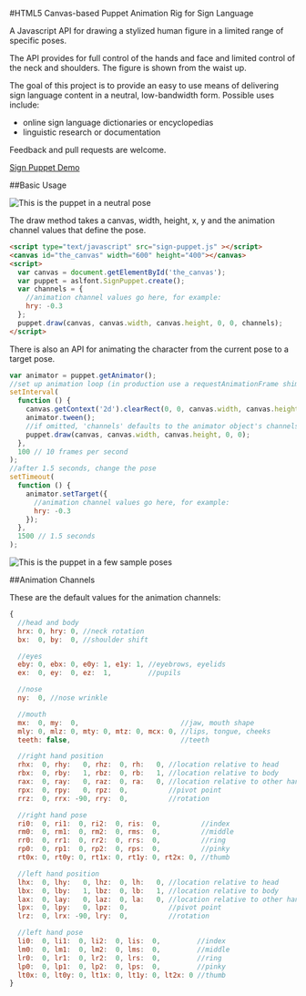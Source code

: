 #HTML5 Canvas-based Puppet Animation Rig for Sign Language

A Javascript API for drawing a stylized human figure in a limited range of specific poses.

The API provides for full control of the hands and face and limited control of the neck and shoulders.  The figure is shown from the waist up.

The goal of this project is to provide an easy to use means of delivering sign language content in a neutral, low-bandwidth form. Possible uses include:

- online sign language dictionaries or encyclopedias
- linguistic research or documentation

Feedback and pull requests are welcome.

[Sign Puppet Demo](http://aslfont.github.io/sign-puppet/demo/)

##Basic Usage

![This is the puppet in a neutral pose](http://github.com/aslfont/sign-puppet/raw/master/demo/default.png)

The draw method takes a canvas, width, height, x, y and the animation channel values that define the pose.

```html
<script type="text/javascript" src="sign-puppet.js" ></script>
<canvas id="the_canvas" width="600" height="400"></canvas>
<script>
  var canvas = document.getElementById('the_canvas');
  var puppet = aslfont.SignPuppet.create();
  var channels = {
    //animation channel values go here, for example:
    hry: -0.3
  };
  puppet.draw(canvas, canvas.width, canvas.height, 0, 0, channels);
</script>
```

There is also an API for animating the character from the current pose to a target pose.

```javascript
var animator = puppet.getAnimator();
//set up animation loop (in production use a requestAnimationFrame shim)
setInterval(
  function () {
    canvas.getContext('2d').clearRect(0, 0, canvas.width, canvas.height);
    animator.tween();
    //if omitted, 'channels' defaults to the animator object's channels
    puppet.draw(canvas, canvas.width, canvas.height, 0, 0);
  },
  100 // 10 frames per second
);
//after 1.5 seconds, change the pose
setTimeout(
  function () {
    animator.setTarget({
      //animation channel values go here, for example:
      hry: -0.3
    });
  },
  1500 // 1.5 seconds
);
```

![This is the puppet in a few sample poses](http://github.com/aslfont/sign-puppet/raw/master/demo/action_small.png)


##Animation Channels

These are the default values for the animation channels:

```javascript
{
  //head and body
  hrx: 0, hry: 0, //neck rotation
  bx:  0, by:  0, //shoulder shift

  //eyes
  eby: 0, ebx: 0, e0y: 1, e1y: 1, //eyebrows, eyelids
  ex:  0, ey:  0, ez:  1,         //pupils

  //nose
  ny:  0, //nose wrinkle

  //mouth
  mx:  0, my:  0,                         //jaw, mouth shape
  mly: 0, mlz: 0, mty: 0, mtz: 0, mcx: 0, //lips, tongue, cheeks
  teeth: false,                           //teeth

  //right hand position
  rhx:  0, rhy:   0, rhz:  0, rh:   0, //location relative to head
  rbx:  0, rby:   1, rbz:  0, rb:   1, //location relative to body
  rax:  0, ray:   0, raz:  0, ra:   0, //location relative to other hand
  rpx:  0, rpy:   0, rpz:  0,          //pivot point
  rrz:  0, rrx: -90, rry:  0,          //rotation

  //right hand pose
  ri0:  0, ri1:  0, ri2:  0, ris:  0,          //index
  rm0:  0, rm1:  0, rm2:  0, rms:  0,          //middle
  rr0:  0, rr1:  0, rr2:  0, rrs:  0,          //ring
  rp0:  0, rp1:  0, rp2:  0, rps:  0,          //pinky
  rt0x: 0, rt0y: 0, rt1x: 0, rt1y: 0, rt2x: 0, //thumb

  //left hand position
  lhx:  0, lhy:   0, lhz:  0, lh:   0, //location relative to head
  lbx:  0, lby:   1, lbz:  0, lb:   1, //location relative to body
  lax:  0, lay:   0, laz:  0, la:   0, //location relative to other hand
  lpx:  0, lpy:   0, lpz:  0,          //pivot point
  lrz:  0, lrx: -90, lry:  0,          //rotation

  //left hand pose
  li0:  0, li1:  0, li2:  0, lis:  0,         //index
  lm0:  0, lm1:  0, lm2:  0, lms:  0,         //middle
  lr0:  0, lr1:  0, lr2:  0, lrs:  0,         //ring
  lp0:  0, lp1:  0, lp2:  0, lps:  0,         //pinky
  lt0x: 0, lt0y: 0, lt1x: 0, lt1y: 0, lt2x: 0 //thumb
}
```